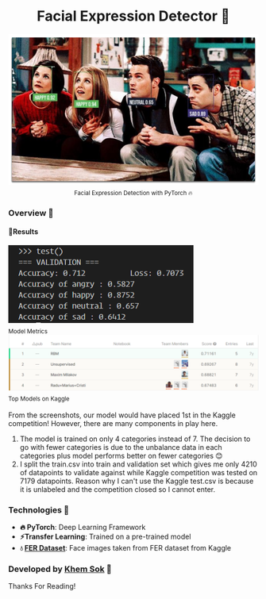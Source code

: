 
<div align="center">
<h1>Facial Expression Detector 🙌</h1>
<div>
<img src="static/output_friends2.jpg"/>
<div>
<div>
<sub>Facial Expression Detection with PyTorch 🔥</sub>
</div>
  </div>
<div align="left">
<h3> Overview 🎯 </h3>
<h4>🔢Results</h4>
<div>
<div>
<img src="static/model_metrics.PNG"/>
</div>
<sub>Model Metrics</sub>
<div>
<img src="static/fer_model_comparison.PNG"/>
</div>
<sub>Top Models on Kaggle</sub>
</div>
<br />
  </div>

<div align="left">
From the screenshots, our model would have placed 1st in the Kaggle competition! However, there are many components in play here.

1. The model is trained on only 4 categories instead of 7. The decision to go with fewer categories is due to the unbalance data in each categories plus model performs better on fewer categories 😊
2. I split the train.csv into train and validation set which gives me only 4210 of datapoints to validate against while Kaggle competition was tested on 7179 datapoints. Reason why I can't use the Kaggle test.csv is because it is unlabeled and the competition closed so I cannot enter.

### Technologies 🔨

- **🔥 PyTorch**: Deep Learning Framework
- **⚡Transfer Learning**: Trained on a pre-trained model
- **💧 [FER Dataset](https://www.kaggle.com/c/challenges-in-representation-learning-facial-expression-recognition-challenge)**: Face images taken from FER dataset from Kaggle

### Developed by [Khem Sok](https://github.com/khemsok) 🧐

Thanks For Reading!
</div>
